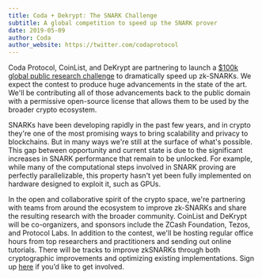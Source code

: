```yaml
---
title: Coda + Dekrypt: The SNARK Challenge
subtitle: A global competition to speed up the SNARK prover
date: 2019-05-09
author: Coda
author_website: https://twitter.com/codaprotocol
---
```


Coda Protocol, CoinList, and DeKrypt are partnering to launch a [$100k global public research challenge](https://coinlist.co/build/coda) to dramatically speed up zk-SNARKs. We expect the contest to produce huge advancements in the state of the art. We'll be contributing all of those advancements back to the public domain with a permissive open-source license that allows them to be used by the broader crypto ecosystem.

SNARKs have been developing rapidly in the past few years, and in crypto they're one of the most promising ways to bring scalability and privacy to blockchains. But in many ways we're still at the surface of what's possible. This gap between opportunity and current state is due to the significant increases in SNARK performance that remain to be unlocked. For example, while many of the computational steps involved in SNARK proving are perfectly parallelizable, this property hasn't yet been fully implemented on hardware designed to exploit it, such as GPUs. 

In the open and collaborative spirit of the crypto space, we're partnering with teams from around the ecosystem to improve zk-SNARKs and share the resulting research with the broader community. CoinList and DeKrypt will be co-organizers, and sponsors include the ZCash Foundation, Tezos, and Protocol Labs. In addition to the contest, we'll be hosting regular office hours from top researchers and practitioners and sending out online tutorials. There will be tracks to improve zkSNARKs through both cryptographic improvements and optimizing existing implementations. Sign up [here](https://coinlist.co/build/coda) if you’d like to get involved.
